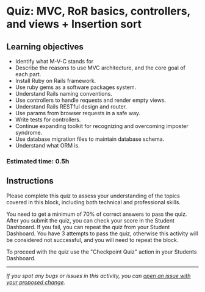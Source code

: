 # Quiz: MVC, RoR basics, controllers, and views + Insertion sort

## Learning objectives
- Identify what M-V-C stands for
- Describe the reasons to use MVC architecture, and the core goal of each part.
- Install Ruby on Rails framework.
- Use ruby gems as a software packages system.
- Understand Rails naming conventions.
- Use controllers to handle requests and render empty views.
- Understand Rails RESTful design and router.
- Use params from browser requests in a safe way.
- Write tests for controllers.
- Continue expanding toolkit for recognizing and overcoming imposter syndrome.
- Use database migration files to maintain database schema.
- Understand what ORM is.


### Estimated time: 0.5h

## Instructions

Please complete this quiz to assess your understanding of the topics covered in this block, including both technical and professional skills.

You need to get a minimum of 70% of correct answers to pass the quiz. After you submit the quiz, you can check your score in the Student Dashboard. If you fail, you can repeat the quiz from your Student Dashboard. You have 3 attempts to pass the quiz, otherwise this activity will be considered not successful, and you will need to repeat the block.

To proceed with the quiz use the "Checkpoint Quiz" action in your Students Dashboard.

------

_If you spot any bugs or issues in this activity, you can [open an issue with your proposed change](https://github.com/microverseinc/curriculum-transversal-skills/blob/main/git-github/articles/open_issue.md)._
